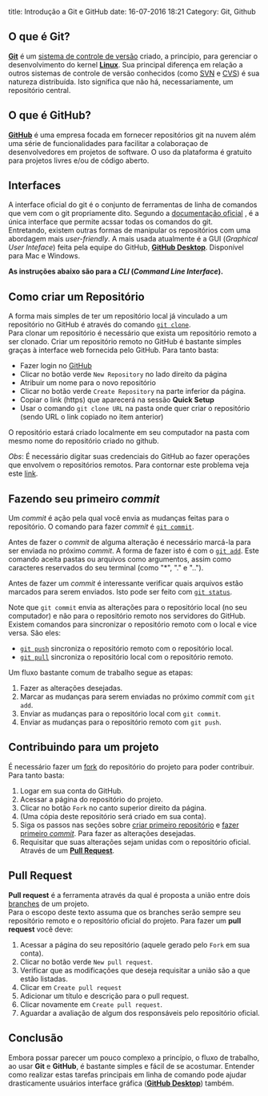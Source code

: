 title: Introdução a Git e GitHub
date: 16-07-2016 18:21
Category: Git, Github

## O que é Git?
[**Git**](https://pt.wikipedia.org/wiki/Git) é um [sistema de controle de versão](https://pt.wikipedia.org/wiki/Sistema_de_controle_de_vers%C3%A3o)
criado, a princípio, para gerenciar o desenvolvimento do kernel [**Linux**]().
Sua principal diferença em relação a outros sistemas de controle de versão
conhecidos (como [SVN](https://pt.wikipedia.org/wiki/Subversion) e
[CVS](https://pt.wikipedia.org/wiki/CVS)) é sua natureza distribuída.
Isto significa que não há, necessariamente, um repositório central.

## O que é GitHub?
[**GitHub**](https://github.com) é uma empresa focada em fornecer repositórios
git na nuvem além uma
série de funcionalidades para facilitar a colaboraçao de desenvolvedores em
projetos de software. O uso da plataforma é gratuito para projetos livres e/ou
de código aberto.

## Interfaces
A interface oficial do git é o conjunto de ferramentas de linha de
comandos que vem com o git propriamente dito. Segundo a [documentação
oficial](https://git-scm.com/book/en/v2/Getting-Started-The-Command-Line)
, é a única interface que permite acssar todas os comandos do git.  
Entretando, existem outras formas de manipular os repositórios com uma
abordagem mais *user-friendly*. A mais usada atualmente é a
GUI (*Graphical User Inteface*) feita pela equipe do GitHub,
[**GitHub Desktop**](https://desktop.github.com/).
Disponível para Mac e Windows.

**As instruções abaixo são para a *CLI* (*Command Line Interface*).**

## Como criar um Repositório
A forma mais simples de ter um repositório local já vinculado a um
repositório no GitHub é através do comando
[`git clone`](https://git-scm.com/docs/git-clone).  
Para clonar um repositório é necessário que exista um repositório
remoto a ser clonado. Criar um repositório remoto no GitHub é bastante
simples graças à interface web fornecida pelo GitHub. Para tanto basta:

  * Fazer login no [GitHub](https://github.com/login)
  * Clicar no botão verde `New Repository` no lado direito da página
  * Atribuir um nome para o novo repositório
  * Clicar no botão verde `Create Repository` na parte inferior da página.
  * Copiar o link (https) que aparecerá na sessão **Quick Setup**
  * Usar o comando `git clone URL` na pasta onde quer criar o repositório
  (sendo URL o link copiado no item anterior)

O repositório estará criado localmente em seu computador na pasta com mesmo
nome do repositório criado no github.

*Obs*: É necessário digitar suas credenciais do GitHub ao fazer operações que
envolvem o repositórios remotos. Para contornar este problema veja este
[link](https://help.github.com/articles/why-is-git-always-asking-for-my-password/).

## Fazendo seu primeiro *commit*
Um *commit* é ação pela qual você envia as mudanças feitas para o repositório. O
comando para fazer *commit* é [`git commit`](https://git-scm.com/docs/git-commit).  

Antes de fazer o *commit* de alguma alteração é necessário marcá-la
para ser enviada no próximo *commit*. A forma de fazer isto é com o
[`git add`](https://git-scm.com/docs/git-add).
Este comando aceita pastas ou arquivos como argumentos,
assim como caracteres reservados do seu terminal (como "\*", "." e "..").

Antes de fazer um *commit* é interessante verificar quais arquivos estão
marcados para serem enviados. Isto pode ser feito com
[`git status`](https://git-scm.com/docs/git-status).

Note que `git commit` envia as alterações para o repositório
local (no seu computador) e não para o repositório remoto nos servidores
do GitHub. Existem comandos para sincronizar o repositório remoto
com o local e vice versa. São eles:

  * [`git push`](https://git-scm.com/docs/git-push) sincroniza o
  repositório remoto com o repositório local.
  * [`git pull`](https://git-scm.com/docs/git-pull) sincroniza o
  repositório local com o repositório remoto.

Um fluxo bastante comum de trabalho segue as etapas:

  1. Fazer as alterações desejadas.
  2. Marcar as mudanças para serem enviadas no próximo *commit* com `git add`.
  3. Enviar as mudanças para o repositório local com `git commit`.
  4. Enviar as mudanças para o repositório remoto com `git push`.

## Contribuindo para um projeto
É necessário fazer um [fork](https://pt.wikipedia.org/wiki/Bifurca%C3%A7%C3%A3o)
do repositório do projeto
 para poder contribuir. Para tanto basta:

  1. Logar em sua conta do GitHub.
  2. Acessar a página do repositório do projeto.
  3. Clicar no botão `Fork` no canto superior direito da página.
  4. (Uma cópia deste repositório será criado em sua conta).
  5. Siga os passos nas seções sobre [criar primeiro repositório](#como-criar-um-repositório)
  e [fazer primeiro *commit*](#fazendo-seu-primeiro-commit). Para fazer
  as alterações desejadas.
  6. Requisitar que suas alterações sejam unidas com o repositório
  oficial. Através de um [**Pull Request**](#pull-request).

## Pull Request
**Pull request** é a ferramenta através da qual é proposta a união
entre dois [branches](https://git-scm.com/book/en/v2/Git-Branching-Basic-Branching-and-Merging)
de um projeto.  
Para o escopo deste texto assuma que os branches serão sempre seu repositório
remoto e o repositório oficial do projeto. Para fazer um **pull request**
você deve:

  1. Acessar a página do seu repositório (aquele gerado pelo `Fork` em sua conta).
  2. Clicar no botão verde `New pull request`.
  3. Verificar que as modificações que deseja requisitar a união são a que estão listadas.
  4. Clicar em `Create pull request`
  5. Adicionar um título e descrição para o pull request.
  6. Clicar novamente em `Create pull request`.
  7. Aguardar a avaliação de algum dos responsáveis pelo repositório oficial.

## Conclusão
Embora possar parecer um pouco complexo a princípio, o fluxo de trabalho,
ao usar **Git** e **GitHub**, é bastante simples e fácil de se acostumar.
Entender como realizar estas tarefas principais em linha de
comando pode ajudar drasticamente usuários interface gráfica
([**GitHub Desktop**](https://desktop.github.com/)) também.
